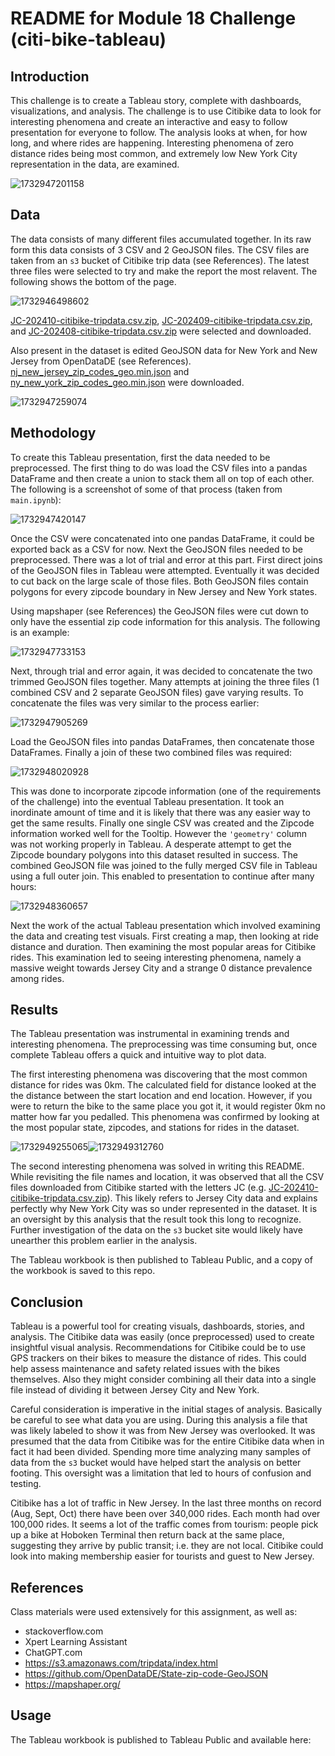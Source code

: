 # README for Module 18 Challenge (citi-bike-tableau)

## Introduction

This challenge is to create a Tableau story, complete with dashboards, visualizations, and analysis. The challenge is to use Citibike data to look for interesting phenomena and create an interactive and easy to follow presentation for everyone to follow. The analysis looks at when, for how long, and where rides are happening. Interesting phenomena of zero distance rides being most common, and extremely low New York City representation in the data, are examined.

![1732947201158](image/README/1732947201158.png)

## Data

The data consists of many different files accumulated together. In its raw form this data consists of 3 CSV and 2 GeoJSON files. The CSV files are taken from an `s3` bucket of Citibike trip data (see References). The latest three files were selected to try and make the report the most relavent. The following shows the bottom of the page.

![1732946498602](image/README/1732946498602.png)

[JC-202410-citibike-tripdata.csv.zip](https://s3.amazonaws.com/tripdata/JC-202410-citibike-tripdata.csv.zip), [JC-202409-citibike-tripdata.csv.zip](https://s3.amazonaws.com/tripdata/JC-202409-citibike-tripdata.csv.zip), and [JC-202408-citibike-tripdata.csv.zip](https://s3.amazonaws.com/tripdata/JC-202408-citibike-tripdata.csv.zip) were selected and downloaded.

Also present in the dataset is edited GeoJSON data for New York and New Jersey from OpenDataDE (see References). [nj_new_jersey_zip_codes_geo.min.json](https://github.com/OpenDataDE/State-zip-code-GeoJSON/blob/master/nj_new_jersey_zip_codes_geo.min.json "nj_new_jersey_zip_codes_geo.min.json") and [ny_new_york_zip_codes_geo.min.json](https://github.com/OpenDataDE/State-zip-code-GeoJSON/blob/master/ny_new_york_zip_codes_geo.min.json "ny_new_york_zip_codes_geo.min.json") were downloaded.

![1732947259074](image/README/1732947259074.png)

## Methodology

To create this Tableau presentation, first the data needed to be preprocessed. The first thing to do was load the CSV files into a pandas DataFrame and then create a union to stack them all on top of each other.  The following is a screenshot of some of that process (taken from `main.ipynb`):

![1732947420147](image/README/1732947420147.png)

Once the CSV were concatenated into one pandas DataFrame, it could be exported back as a CSV for now. Next the GeoJSON files needed to be preprocessed. There was a lot of trial and error at this part. First direct joins of the GeoJSON files in Tableau were attempted. Eventually it was decided to cut back on the large scale of those files. Both GeoJSON files contain polygons for every zipcode boundary in New Jersey and New York states.

Using mapshaper (see References) the GeoJSON files were cut down to only have the essential zip code information for this analysis. The following is an example:

![1732947733153](image/README/1732947733153.png)

Next, through trial and error again, it was decided to concatenate the two trimmed GeoJSON files together. Many attempts at joining the three files (1 combined CSV and 2 separate GeoJSON files) gave varying results. To concatenate the files was very similar to the process earlier:

![1732947905269](image/README/1732947905269.png)

Load the GeoJSON files into pandas DataFrames, then concatenate those DataFrames. Finally a join of these two combined files was required:

![1732948020928](image/README/1732948020928.png)

This was done to incorporate zipcode information (one of the requirements of the challenge) into the eventual Tableau presentation. It took an inordinate amount of time and it is likely that there was any easier way to get the same results. Finally one single CSV was created and the Zipcode information worked well for the Tooltip. However the `'geometry'` column was not working properly in Tableau. A desperate attempt to get the Zipcode boundary polygons into this dataset resulted in success. The combined GeoJSON file was joined to the fully merged CSV file in Tableau using a full outer join. This enabled to presentation to continue after many hours:

![1732948360657](image/README/1732948360657.png)

Next the work of the actual Tableau presentation which involved examining the data and creating test visuals. First creating a map, then looking at ride distance and duration. Then examining the most popular areas for Citibike rides. This examination led to seeing interesting phenomena, namely a massive weight towards Jersey City and a strange 0 distance prevalence among rides.


## Results

The Tableau presentation was instrumental in examining trends and interesting phenomena. The preprocessing was time consuming but, once complete Tableau offers a quick and intuitive way to plot data. 

The first interesting phenomena was discovering that the most common distance for rides was 0km. The calculated field for distance looked at the the distance between the start location and end location. However, if you were to return the bike to the same place you got it, it would register 0km no matter how far you pedalled. This phenomena was confirmed by looking at the most popular state, zipcodes, and stations for rides in the dataset.

![1732949255065](image/README/1732949255065.png)![1732949312760](image/README/1732949312760.png)

The second interesting phenomena was solved in writing this README. While revisiting the file names and location, it was observed that all the CSV files downloaded from Citibike started with the letters JC (e.g. [JC-202410-citibike-tripdata.csv.zip](https://s3.amazonaws.com/tripdata/JC-202410-citibike-tripdata.csv.zip)). This likely refers to Jersey City data and explains perfectly why New York City was so under represented in the dataset. It is an oversight by this analysis that the result took this long to recognize.  Further investigation of the data on the `s3` bucket site would likely have unearther this problem earlier in the analysis.

The Tableau workbook is then published to Tableau Public, and a copy of the workbook is saved to this repo.

## Conclusion

Tableau is a powerful tool for creating visuals, dashboards, stories, and analysis. The Citibike data was easily (once preprocessed) used to create insightful visual analysis. Recommendations for Citibike could be to use GPS trackers on their bikes to measure the distance of rides. This could help assess maintenance and safety related issues with the bikes themselves. Also they might consider combining all their data into a single file instead of dividing it between Jersey City and New York. 

Careful consideration is imperative in the initial stages of analysis. Basically be careful to see what data you are using. During this analysis a file that was likely labeled to show it was from New Jersey was overlooked. It was presumed that the data from Citibike was for the entire Citibike data when in fact it had been divided. Spending more time analyzing many samples of data from the `s3` bucket would have helped start the analysis on better footing. This oversight was a limitation that led to hours of confusion and testing.

Citibike has a lot of traffic in New Jersey. In the last three months on record (Aug, Sept, Oct) there have been over 340,000 rides. Each month had over 100,000 rides. It seems a lot of the traffic comes from tourism: people pick up a bike at Hoboken Terminal then return back at the same place, suggesting they arrive by public transit; i.e. they are not local. Citibike could look into making membership easier for tourists and guest to New Jersey.

## References

Class materials were used extensively for this assignment, as well as:

* stackoverflow.com
* Xpert Learning Assistant
* ChatGPT.com
* https://s3.amazonaws.com/tripdata/index.html
* https://github.com/OpenDataDE/State-zip-code-GeoJSON
* https://mapshaper.org/

## Usage

The Tableau workbook is published to Tableau Public and available here:
